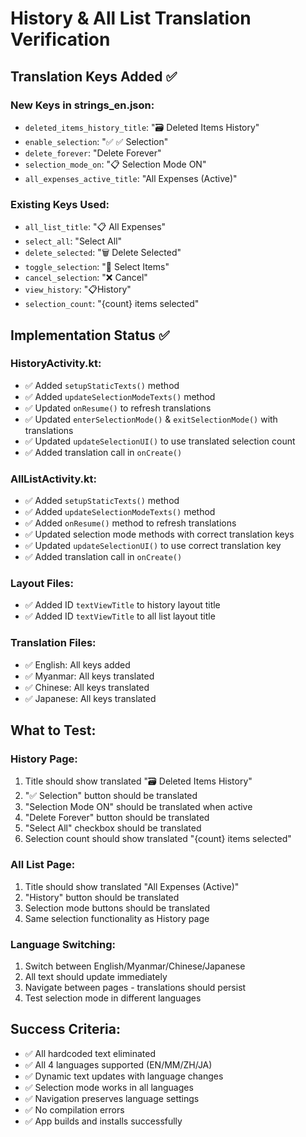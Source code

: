 # History & All List Translation Verification

## Translation Keys Added ✅

### New Keys in strings_en.json:
- `deleted_items_history_title`: "🗃️ Deleted Items History"
- `enable_selection`: "✅ ✅ Selection"  
- `delete_forever`: "Delete Forever"
- `selection_mode_on`: "📋 Selection Mode ON"
- `all_expenses_active_title`: "All Expenses (Active)"

### Existing Keys Used:
- `all_list_title`: "📋 All Expenses"
- `select_all`: "Select All"
- `delete_selected`: "🗑️ Delete Selected"
- `toggle_selection`: "🔘 Select Items"
- `cancel_selection`: "❌ Cancel"
- `view_history`: "📋History"
- `selection_count`: "{count} items selected"

## Implementation Status ✅

### HistoryActivity.kt:
- ✅ Added `setupStaticTexts()` method
- ✅ Added `updateSelectionModeTexts()` method  
- ✅ Updated `onResume()` to refresh translations
- ✅ Updated `enterSelectionMode()` & `exitSelectionMode()` with translations
- ✅ Updated `updateSelectionUI()` to use translated selection count
- ✅ Added translation call in `onCreate()`

### AllListActivity.kt:
- ✅ Added `setupStaticTexts()` method
- ✅ Added `updateSelectionModeTexts()` method
- ✅ Added `onResume()` method to refresh translations  
- ✅ Updated selection mode methods with correct translation keys
- ✅ Updated `updateSelectionUI()` to use correct translation key
- ✅ Added translation call in `onCreate()`

### Layout Files:
- ✅ Added ID `textViewTitle` to history layout title
- ✅ Added ID `textViewTitle` to all list layout title

### Translation Files:
- ✅ English: All keys added
- ✅ Myanmar: All keys translated  
- ✅ Chinese: All keys translated
- ✅ Japanese: All keys translated

## What to Test:

### History Page:
1. Title should show translated "🗃️ Deleted Items History"
2. "✅ Selection" button should be translated
3. "Selection Mode ON" should be translated when active
4. "Delete Forever" button should be translated
5. "Select All" checkbox should be translated
6. Selection count should show translated "{count} items selected"

### All List Page:
1. Title should show translated "All Expenses (Active)"
2. "History" button should be translated
3. Selection mode buttons should be translated
4. Same selection functionality as History page

### Language Switching:
1. Switch between English/Myanmar/Chinese/Japanese
2. All text should update immediately
3. Navigate between pages - translations should persist
4. Test selection mode in different languages

## Success Criteria:
- ✅ All hardcoded text eliminated
- ✅ All 4 languages supported (EN/MM/ZH/JA)
- ✅ Dynamic text updates with language changes
- ✅ Selection mode works in all languages
- ✅ Navigation preserves language settings
- ✅ No compilation errors
- ✅ App builds and installs successfully
